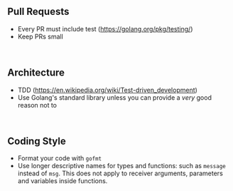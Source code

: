 Pull Requests
-------------
- Every PR must include test (https://golang.org/pkg/testing/)
- Keep PRs small

<br>

Architecture
------------
- TDD (https://en.wikipedia.org/wiki/Test-driven_development)
- Use Golang's standard library unless you can provide a *very* good reason not to


<br>

Coding Style
------------
- Format your code with `gofmt`
- Use longer descriptive names for types and functions: such as `message` instead of `msg`. This does not apply to receiver arguments, parameters and variables inside functions.

